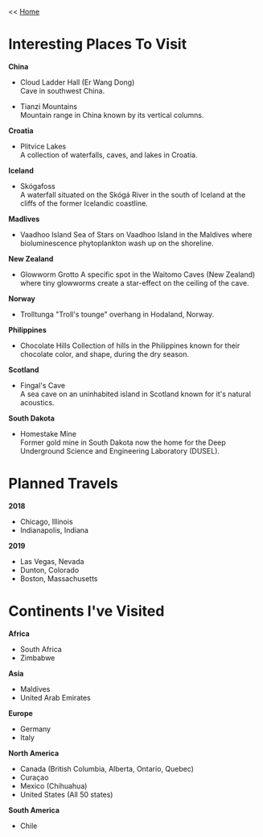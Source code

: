 << [Home](https://github.com/dubrie/public)

Interesting Places To Visit
===========================
**China**
* Cloud Ladder Hall (Er Wang Dong)  
Cave in southwest China.  

* Tianzi Mountains  
Mountain range in China known by its vertical columns.

**Croatia**
* Plitvice Lakes  
A collection of waterfalls, caves, and lakes in Croatia.

**Iceland**
* Skógafoss  
A waterfall situated on the Skógá River in the south of Iceland at the cliffs of the former Icelandic coastline.

**Madlives**
* Vaadhoo Island
Sea of Stars on Vaadhoo Island in the Maldives where bioluminescence phytoplankton wash up on the shoreline.

**New Zealand**
* Glowworm Grotto
A specific spot in the Waitomo Caves (New Zealand) where tiny glowworms create a star-effect on the ceiling of the cave.

**Norway**
* Trolltunga
"Troll's tounge" overhang in Hodaland, Norway.

**Philippines**
* Chocolate Hills 
Collection of hills in the Philippines known for their chocolate color, and shape, during the dry season.

**Scotland** 
* Fingal's Cave  
A sea cave on an uninhabited island in Scotland known for it's natural acoustics.

**South Dakota**
* Homestake Mine  
Former gold mine in South Dakota now the home for the Deep Underground Science and Engineering Laboratory (DUSEL).

Planned Travels  
=======================
**2018**
- Chicago, Illinois
- Indianapolis, Indiana

**2019**
- Las Vegas, Nevada
- Dunton, Colorado 
- Boston, Massachusetts

Continents I've Visited
=======================
**Africa**  
- South Africa
- Zimbabwe  

**Asia**  
- Maldives
- United Arab Emirates

**Europe**  
- Germany
- Italy

**North America**  
- Canada (British Columbia, Alberta, Ontario, Quebec) 
- Curaçao  
- Mexico (Chihuahua)
- United States (All 50 states)

**South America**  
- Chile
